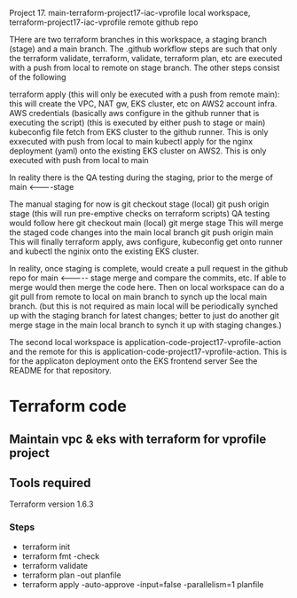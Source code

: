 Project 17. main-terraform-project17-iac-vprofile local workspace, terraform-project17-iac-vprofile remote github repo

THere are two terraform branches in this workspace, a staging branch (stage) and a main branch.
The .github workflow steps are such that only the terraform validate, terraform, validate, terraform plan, etc are 
executed with a push from local to remote on stage branch.   The other steps consist of the following

terraform apply (this will only be executed with a push from remote main): this will create the VPC, NAT gw, EKS cluster, etc on AWS2 account infra.
AWS credentials (basically aws configure in the github runner that is executing the script)  (this is executed by either push to stage or main)
kubeconfig file fetch from EKS cluster to the github runner. This is only exxecuted with push from local to main
kubectl apply for the nginx deployment (yaml) onto the existing EKS cluster on AWS2. This is only executed with push from local to main

In reality there is the QA testing during the staging, prior to the merge of main <----stage

The manual staging for now is
git checkout stage (local)
git push origin stage (this will run pre-emptive checks on terraform scripts)
QA testing would follow here
git checkout main (local)
git merge stage   This will merge the staged code changes into the main local branch
git push origin main  This will finally terraform apply, aws configure, kubeconfig get onto runner and kubectl the nginix onto the existing EKS cluster.

In reality, once staging is complete, would create a pull request in the github repo for main <----- stage merge and compare the commits, etc.
If able to merge would then merge the code here.
Then on local workspace can do a git pull from remote to local on main branch to synch up the local main branch. (but this is not required as main local will be periodically synched up with the staging branch for latest changes; better to just do another git merge stage in the main local branch to synch it up with staging changes.)


The second local workspace is application-code-project17-vprofile-action and the remote for this is application-code-project17-vprofile-action. This is for the applicaton deployment onto the EKS frontend server 
See the README for that repository.



# Terraform code 

## Maintain vpc & eks with terraform for vprofile project

## Tools required
Terraform version 1.6.3

### Steps
* terraform init
* terraform fmt -check
* terraform validate
* terraform plan -out planfile
* terraform apply -auto-approve -input=false -parallelism=1 planfile
####
#####
